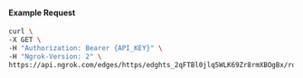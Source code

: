 <!-- Code generated for API Clients. DO NOT EDIT. -->

#### Example Request

```bash
curl \
-X GET \
-H "Authorization: Bearer {API_KEY}" \
-H "Ngrok-Version: 2" \
https://api.ngrok.com/edges/https/edghts_2qFTBl0jlq5WLK69Zr8rmXBOgBx/routes/edghtsrt_2qFTBg8tcgL5vAizM84cqviklp3/response_headers
```
